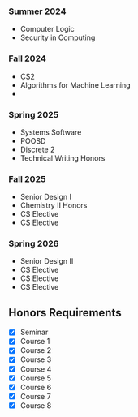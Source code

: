 ### Summer 2024
- Computer Logic
- Security in Computing
### Fall 2024
- CS2
- Algorithms for Machine Learning
- 
### Spring 2025
- Systems Software
- POOSD
- Discrete 2
- Technical Writing Honors
### Fall 2025
- Senior Design I
- Chemistry II Honors
- CS Elective 
- CS Elective
### Spring 2026
- Senior Design II
- CS Elective
- CS Elective
- CS Elective

## Honors Requirements
- [x] Seminar
- [x] Course 1
- [x] Course 2
- [x] Course 3
- [x] Course 4
- [x] Course 5
- [x] Course 6
- [x] Course 7
- [x] Course 8